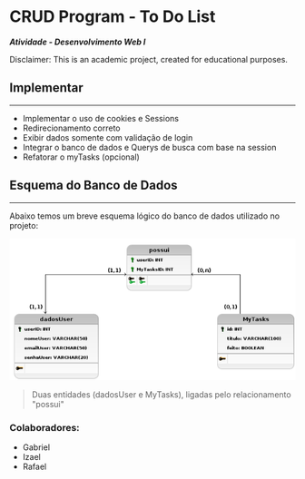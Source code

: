 # CRUD Program - To Do List

***Atividade - Desenvolvimento Web I***

Disclaimer: This is an academic project, created for educational purposes.


## Implementar
***

- Implementar o uso de cookies e Sessions
- Redirecionamento correto
- Exibir dados somente com validação de login
- Integrar o banco de dados e Querys de busca com base na session
- Refatorar o myTasks (opcional)

## Esquema do Banco de Dados
***

Abaixo temos um breve esquema lógico do banco de dados utilizado no projeto:

![Modelo Lógico](images/esquema-bancodados.png)
> Duas entidades (dadosUser e MyTasks), ligadas pelo relacionamento "possui"

### Colaboradores:
- Gabriel
- Izael
- Rafael